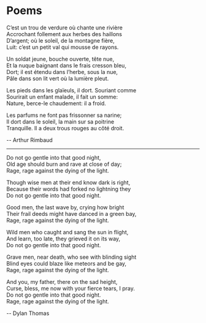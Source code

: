 # Poems

C’est un trou de verdure où chante une rivière  
Accrochant follement aux herbes des haillons  
D’argent; où le soleil, de la montagne fière,  
Luit: c’est un petit val qui mousse de rayons.  

Un soldat jeune, bouche ouverte, tête nue,  
Et la nuque baignant dans le frais cresson bleu,  
Dort; il est étendu dans l’herbe, sous la nue,  
Pâle dans son lit vert où la lumière pleut.  

Les pieds dans les glaïeuls, il dort. Souriant comme  
Sourirait un enfant malade, il fait un somme:  
Nature, berce-le chaudement: il a froid.  

Les parfums ne font pas frissonner sa narine;  
Il dort dans le soleil, la main sur sa poitrine  
Tranquille. Il a deux trous rouges au côté droit.  

-- Arthur Rimbaud

---

Do not go gentle into that good night,  
Old age should burn and rave at close of day;  
Rage, rage against the dying of the light.  

Though wise men at their end know dark is right,  
Because their words had forked no lightning they  
Do not go gentle into that good night.  

Good men, the last wave by, crying how bright  
Their frail deeds might have danced in a green bay,  
Rage, rage against the dying of the light.  

Wild men who caught and sang the sun in flight,  
And learn, too late, they grieved it on its way,  
Do not go gentle into that good night.  

Grave men, near death, who see with blinding sight  
Blind eyes could blaze like meteors and be gay,  
Rage, rage against the dying of the light.  

And you, my father, there on the sad height,  
Curse, bless, me now with your fierce tears, I pray.  
Do not go gentle into that good night.  
Rage, rage against the dying of the light.  

-- Dylan Thomas

